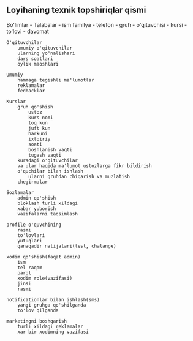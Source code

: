 ## Loyihaning texnik topshiriqlar qismi

Bo'limlar
    - Talabalar
        - ism familya
        - telefon
        - gruh
        - o'qituvchisi
        - kursi
        - to'lovi
        - davomat

    O'qituvchilar
        umumiy o'qituvchilar
        ularning yo'nalishari 
        dars soatlari
        oylik maoshlari

    Umumiy
        hammaga tegishli ma'lumotlar
        reklamalar
        fedbacklar
        
    Kurslar
        gruh qo'shish
            ustoz
            kurs nomi
            toq kun
            juft kun
            harkuni
            ixtoiriy
            soati
            boshlanish vaqti
            tugash vaqti
        kursdagi o'qituvchilar
        va ular haqida ma'lumot ustozlarga fikr bildirish
        o'quchilar bilan ishlash
            ularni gruhdan chiqarish va muzlatish
        chegirmalar

    Sozlamalar
        admin qo'shish
        bloklash turli xildagi
        xabar yuborish
        vazifalarni taqsimlash

    profile o'quvchining
        rasmi
        to'lovlari
        yutuqlari
        qanaqadir natijalari(test, chalange)

    xodim qo'shish(faqat admin)
        ism
        tel raqam
        parol
        xodim role(vazifasi)
        jinsi
        rasmi

    notificationlar bilan ishlash(sms)
        yangi gruhga qo'shilganda 
        to'lov qilganda

    marketingni boshqarish
        turli xildagi reklamalar
        xar bir xodimning vazifasi
        